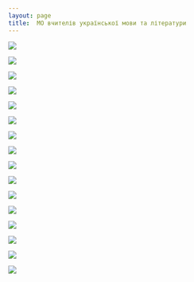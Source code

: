 ```yaml
---
layout: page
title:  МО вчителів української мови та літератури
---
```

![](/assets/tiger-1433496656.jpg)

![](/assets/tiger-1433496673.jpg)

![](/assets/tiger-1433496693.jpg)

![](/assets/tiger-1433496713.jpg)

![](/assets/tiger-1433496731.jpg)

![](/assets/tiger-1433496752.jpg)

![](/assets/tiger-1433496770.jpg)

![](/assets/tiger-1433496787.jpg)

![](/assets/tiger-1433496810.jpg)

![](/assets/tiger-1433496829.jpg)

![](/assets/tiger-1433496847.jpg)

![](/assets/tiger-1433496865.jpg)

![](/assets/tiger-1433496883.jpg)

![](/assets/tiger-1433496903.jpg)

![](/assets/tiger-1433496922.jpg)

![](/assets/tiger-1433496940.jpg)